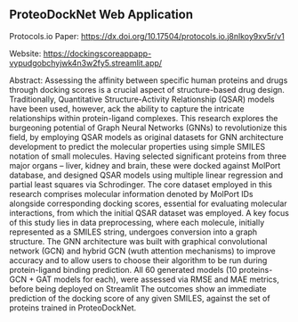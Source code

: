 ## ProteoDockNet Web Application

Protocols.io Paper: https://dx.doi.org/10.17504/protocols.io.j8nlkoy9xv5r/v1

Website: https://dockingscoreappapp-vypudgobchyjwk4n3w2fy5.streamlit.app/

Abstract:
Assessing the affinity between specific human proteins and drugs through docking scores is a crucial aspect of structure-based drug design. Traditionally, Quantitative Structure-Activity Relationship (QSAR) models have been used, however, ack the ability to capture the intricate relationships within protein-ligand complexes. This research explores the burgeoning potential of Graph Neural Networks (GNNs) to revolutionize this field, by employing QSAR models as original datasets for GNN architecture development to predict the molecular properties using simple SMILES notation of small molecules. Having selected significant proteins from three major organs – liver, kidney and brain, these were docked against MolPort database, and designed QSAR models using multiple linear regression and partial least squares via Schrodinger. The core dataset employed in this research comprises molecular information denoted by MolPort IDs alongside corresponding docking scores, essential for evaluating molecular interactions, from which the initial QSAR dataset was employed. A key focus of this study lies in data preprocessing, where each molecule, initially represented as a SMILES string, undergoes conversion into a graph structure. The GNN architecture was built with graphical convolutional network (GCN) and hybrid GCN (wuth attention mechanisms) to improve accuracy and to allow users to choose their algorithm to be run during protein-ligand binding prediction. All 60 generated models (10 proteins- GCN + GAT models for each), were assessed via RMSE and MAE metrics, before being deployed on Streamlit The outcomes show an immediate prediction of the docking score of any given SMILES, against the set of proteins trained in ProteoDockNet.
